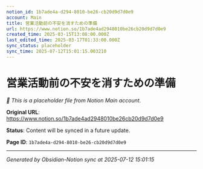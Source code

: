 ```yaml
---
notion_id: 1b7ade4a-d294-8010-be26-cb20d9d7d0e9
account: Main
title: 営業活動前の不安を消すための準備
url: https://www.notion.so/1b7ade4ad2948010be26cb20d9d7d0e9
created_time: 2025-03-15T13:08:00.000Z
last_edited_time: 2025-03-17T01:33:00.000Z
sync_status: placeholder
sync_time: 2025-07-12T15:01:15.003210
---
```


# 営業活動前の不安を消すための準備

*🔄 This is a placeholder file from Notion Main account.*

**Original URL**: https://www.notion.so/1b7ade4ad2948010be26cb20d9d7d0e9

**Status**: Content will be synced in a future update.

**Page ID**: `1b7ade4a-d294-8010-be26-cb20d9d7d0e9`

---

*Generated by Obsidian-Notion sync at 2025-07-12 15:01:15*
